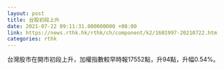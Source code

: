 ```yaml
---
layout: post
title: 台股初段上升
date: 2021-07-22 09:11:31.000000000 +08:00
link: https://news.rthk.hk/rthk/ch/component/k2/1601997-20210722.htm
categories: rthk
---
```


台灣股市在開市初段上升，加權指數較早時報17552點，升94點，升幅0.54%。
